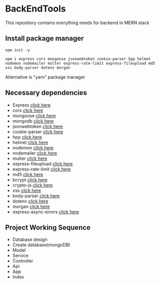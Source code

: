 # BackEndTools
This repository contains everything needs for backend in MERN stack

## Install package manager
```
npm init -y
```
```
npm i express cors mongoose jsonwebtoken cookie-parser hpp helmet nodemon nodemailer multer express-rate-limit express-fileupload md5 xss body-parser dotenv morgan
```
Alternative is "yarn" package manager

## Necessary dependencies
- Express [click here](https://www.npmjs.com/package/express)
- cors [click here](https://www.npmjs.com/package/cors)
- mongoose [click here](https://mongoosejs.com/)
- mongodb [click here](https://www.npmjs.com/package/mongodb)
- jsonwebtoken [click here](https://www.npmjs.com/package/jsonwebtoken)
- cookie-parser [click here](https://www.npmjs.com/package/cookie-parser)
- hpp [click here](https://www.npmjs.com/package/hpp)
- helmet [click here](https://www.npmjs.com/package/nodemon)
- nodemon [click here](https://www.npmjs.com/package/nodemon)
- nodemailer [click here](https://nodemailer.com/)
- multer [click here](https://www.npmjs.com/package/multer)
- express-fileupload [click here](https://www.npmjs.com/package/express-fileupload)
- express-rate-limit [click here](https://www.npmjs.com/package/express-rate-limit)
- md5 [click here](https://www.npmjs.com/package/md5)
- bcrypt [click here](https://www.npmjs.com/package/bcrypt)
- crypto-js [click here](https://www.npmjs.com/package/crypto-js)
- xss [click here](https://www.npmjs.com/package/xss)
- body-parser [click here](https://www.npmjs.com/package/body-parser)
- dotenv [click here](https://www.npmjs.com/package/dotenv)
- morgan [click here](https://www.npmjs.com/package/morgan)
- express-async-errors [click here](https://www.npmjs.com/package/express-async-errors)
  
## Project Working Sequence
- Database design
- Create database(mongoDB)
- Model
- Service
- Controller
- Api
- App
- Index
